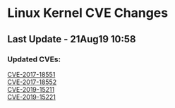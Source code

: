 
# **Linux Kernel CVE Changes**

## Last Update - 21Aug19 10:58

### **Updated CVEs:**

[CVE-2017-18551](cves/CVE-2017-18551)  
[CVE-2017-18552](cves/CVE-2017-18552)  
[CVE-2019-15211](cves/CVE-2019-15211)  
[CVE-2019-15221](cves/CVE-2019-15221)  
